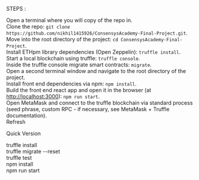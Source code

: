 <p>STEPS :</p>

<p>Open a terminal  where you will copy of the repo in.<br>
Clone the repo: <code>git clone https://github.com/nikhil1415926/ConsensysAcademy-Final-Project.git</code>.<br>
Move into the root directory of the project: <code>cd ConsensysAcademy-Final-Project</code>.<br>
Install ETHpm library dependencies (Open Zeppelin): <code>truffle install</code>.<br>
Start a local blockchain using truffle: <code>truffle console</code>.<br>
Inside the truffle console migrate smart contracts: <code>migrate</code>.<br>
Open a second terminal window and navigate to the root directory of the project.<br>
Install front end dependencies via npm: <code>npm install</code>.<br>
Build the front end react app and open it in the browser (at <a href="http://localhost:3000">http://localhost:3000</a>): <code>npm run start</code>.<br>
Open MetaMask and connect to the truffle blockchain via standard process (seed phrase, custom RPC - if necessary, see MetaMask + Truffle documentation).<br>
Refresh</p>


<p>Quick Version </p>
<p>truffle install<br>
truffle migrate --reset<br>
truffle test<br>
npm install<br>
npm run start</p>
